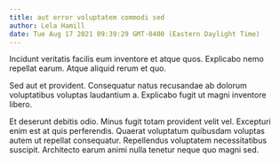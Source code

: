 ```yaml
---
title: aut error voluptatem commodi sed
author: Lela Hamill
date: Tue Aug 17 2021 09:39:29 GMT-0400 (Eastern Daylight Time)
---
```

Incidunt veritatis facilis eum inventore et atque quos. Explicabo nemo repellat earum. Atque aliquid rerum et quo.

 Sed aut et provident. Consequatur natus recusandae ab dolorum voluptatibus voluptas laudantium a. Explicabo fugit ut magni inventore libero.

 Et deserunt debitis odio. Minus fugit totam provident velit vel. Excepturi enim est at quis perferendis. Quaerat voluptatum quibusdam voluptas autem ut repellat consequatur. Repellendus voluptatem necessitatibus suscipit. Architecto earum animi nulla tenetur neque quo magni sed.